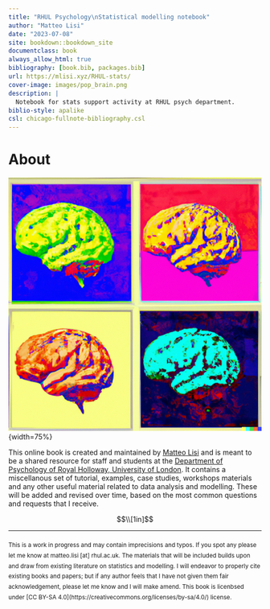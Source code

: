 ```yaml
--- 
title: "RHUL Psychology\nStatistical modelling notebook"
author: "Matteo Lisi"
date: "2023-07-08"
site: bookdown::bookdown_site
documentclass: book
always_allow_html: true
bibliography: [book.bib, packages.bib]
url: https://mlisi.xyz/RHUL-stats/
cover-image: images/pop_brain.png
description: |
  Notebook for stats support activity at RHUL psych department.
biblio-style: apalike
csl: chicago-fullnote-bibliography.csl
---
```


# About

![Pop-art brain, [Dall-E](https://labs.openai.com/s/Zr8sPS7hl9f6hZRKtQhrbTzO).](images/pop_brain.png){width=75%}

This online book is created and maintained by [Matteo Lisi](https://mlisi.xyz/) and is meant to be a shared resource for staff and students at the [Department of Psychology of Royal Holloway, University of London](https://www.royalholloway.ac.uk/research-and-teaching/departments-and-schools/psychology/). It contains a miscellanous set of tutorial, examples, case studies, workshops materials and any other useful material related to data analysis and modelling. These will be added and revised over time, based on the most common questions and requests that I receive.

$$\\[1in]$$

---

<sub>
This is a work in progress and may contain imprecisions and typos. If you spot any please let me know at matteo.lisi [at] rhul.ac.uk.
The materials that will be included builds upon and draw from existing literature on statistics and modelling. I will endeavor to properly cite existing books and papers; but if any author feels that I have not given them fair acknowledgement, please let me know and I will make amend. This book is licenbsed under [CC BY-SA 4.0](https://creativecommons.org/licenses/by-sa/4.0/) license.
</sub>





